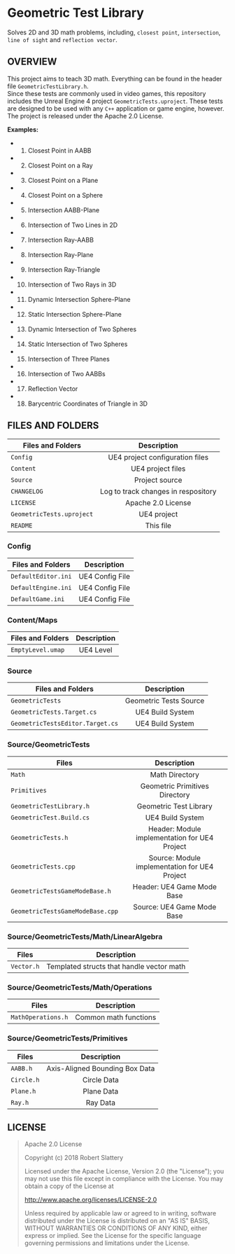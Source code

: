 # Geometric Test Library
Solves 2D and 3D math problems, including, `closest point`, `intersection`, `line of sight` and `reflection vector`.

## OVERVIEW

This project aims to teach 3D math. Everything can be found in the header file `GeometricTestLibrary.h`.  
Since these tests are commonly used in video games, this repository includes the Unreal Engine 4 project `GeometricTests.uproject`. 
These tests are designed to be used with any `C++` application or game engine, however. The project is released under the Apache 2.0 License.

**Examples:**
- 1. Closest Point in AABB
- 2. Closest Point on a Ray
- 3. Closest Point on a Plane
- 4. Closest Point on a Sphere
- 5. Intersection AABB-Plane
- 6. Intersection of Two Lines in 2D
- 7. Intersection Ray-AABB
- 8. Intersection Ray-Plane
- 9. Intersection Ray-Triangle
- 10. Intersection of Two Rays in 3D
- 11. Dynamic Intersection Sphere-Plane
- 12. Static Intersection Sphere-Plane
- 13. Dynamic Intersection of Two Spheres
- 14. Static Intersection of Two Spheres
- 15. Intersection of Three Planes
- 16. Intersection of Two AABBs
- 17. Reflection Vector
- 18. Barycentric Coordinates of Triangle in 3D

## FILES AND FOLDERS

| Files and Folders	| Description						|
| --------------------- |:-----------------------------------------------------:|
| `Config`		| UE4 project configuration files	|
| `Content`		| UE4 project files	|
| `Source`			| Project source						|
| `CHANGELOG`		| Log to track changes in respository			|
| `LICENSE`		| Apache 2.0 License			|
| `GeometricTests.uproject`		| UE4 project			|
| `README`		| This file						|

### Config

| Files and Folders		| Description						|
| ----------------------------- |:-----------------------------------------------------:|
| `DefaultEditor.ini`		| UE4 Config File				|
| `DefaultEngine.ini`			| UE4 Config File				|
| `DefaultGame.ini`			| UE4 Config File					|

### Content/Maps

| Files and Folders		| Description						|
| ----------------------------- |:-----------------------------------------------------:|
| `EmptyLevel.umap`		| UE4 Level				|

### Source

| Files and Folders		| Description						|
| ----------------------------- |:-----------------------------------------------------:|
| `GeometricTests`		| Geometric Tests Source				|
| `GeometricTests.Target.cs`			| UE4 Build System				|
| `GeometricTestsEditor.Target.cs`			| UE4 Build System					|

### Source/GeometricTests

| Files				| Description						|
| ----------------------------- |:-----------------------------------------------------:|
| `Math`		| Math Directory			|
| `Primitives`		| Geometric Primitives Directory			|
| `GeometricTestLibrary.h`			| Geometric Test Library						|
| `GeometricTest.Build.cs`			| UE4 Build System							|
| `GeometricTests.h`			| Header: Module implementation for UE4 Project			|
| `GeometricTests.cpp`			| Source: Module implementation for UE4 Project			|
| `GeometricTestsGameModeBase.h`			| Header: UE4 Game Mode Base		|
| `GeometricTestsGameModeBase.cpp`			| Source: UE4 Game Mode Base				|

### Source/GeometricTests/Math/LinearAlgebra

| Files		| Description						|
| ------------- |:-----------------------------------------------------:|
| `Vector.h`	| Templated structs that handle vector math						|

### Source/GeometricTests/Math/Operations

| Files		| Description						|
| ------------- |:-----------------------------------------------------:|
| `MathOperations.h`	| Common math functions					|

### Source/GeometricTests/Primitives

| Files		| Description						|
| ------------- |:-----------------------------------------------------:|
| `AABB.h`	| Axis-Aligned Bounding Box Data				|
| `Circle.h`	| Circle Data				|
| `Plane.h`	| Plane Data				|
| `Ray.h`	| Ray Data				|

## LICENSE

> Apache 2.0 License
>
> Copyright (c) 2018 Robert Slattery
>
> Licensed under the Apache License, Version 2.0 (the "License"); you may not use this file except in compliance with the License. You may obtain a copy of the License at
>
> http://www.apache.org/licenses/LICENSE-2.0
>
> Unless required by applicable law or agreed to in writing, software distributed under the License is distributed on an "AS IS" BASIS, WITHOUT WARRANTIES OR CONDITIONS OF ANY KIND, either express or implied.  See the License for the specific language governing permissions and limitations under the License.
